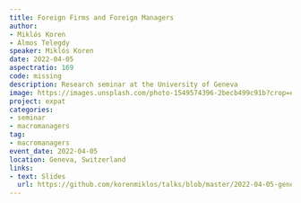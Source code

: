 ```yaml
---
title: Foreign Firms and Foreign Managers
author:
- Miklós Koren
- Álmos Telegdy
speaker: Miklós Koren
date: 2022-04-05
aspectratio: 169
code: missing
description: Research seminar at the University of Geneva
image: https://images.unsplash.com/photo-1549574396-2becb499c91b?crop=entropy&cs=tinysrgb&fit=max&fm=jpg&ixid=M3w2ODAxOTV8MHwxfHJhbmRvbXx8fHx8fHx8fDE3MzI2NDM2MTZ8&ixlib=rb-4.0.3&q=80&w=1080
project: expat
categories:
- seminar
- macromanagers
tag:
- macromanagers
event_date: 2022-04-05
location: Geneva, Switzerland
links:
- text: Slides
  url: https://github.com/korenmiklos/talks/blob/master/2022-04-05-geneva/README.pdf
---
```

